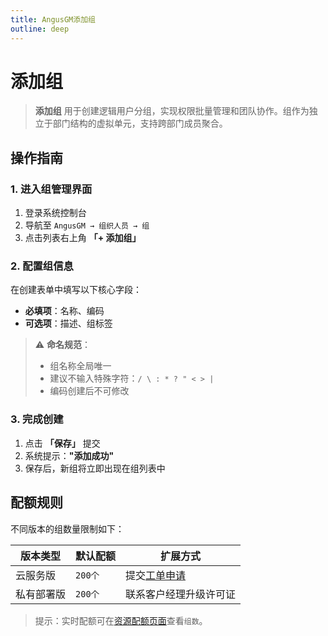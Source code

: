 ```yaml
---
title: AngusGM添加组
outline: deep
---
```


# 添加组

> **添加组** 用于创建逻辑用户分组，实现权限批量管理和团队协作。组作为独立于部门结构的虚拟单元，支持跨部门成员聚合。

## 操作指南

### 1. 进入组管理界面
1. 登录系统控制台
2. 导航至 `AngusGM → 组织人员 → 组`
3. 点击列表右上角 **「+ 添加组」**

### 2. 配置组信息
在创建表单中填写以下核心字段：
- **必填项**：名称、编码
- **可选项**：描述、组标签

> ⚠️ **命名规范**：
> - 组名称全局唯一
> - 建议不输入特殊字符：`/ \ : * ? " < > |`
> - 编码创建后不可修改

### 3. 完成创建
1. 点击 **「保存」** 提交
2. 系统提示：**"添加成功"**
3. 保存后，新组将立即出现在组列表中

## 配额规则

不同版本的组数量限制如下：

| 版本类型   | 默认配额   | 扩展方式                                              |
|------------|--------|---------------------------------------------------|
| 云服务版   | `200个` | 提交[工单申请](https://wo.xcan.cloud/workorders/create) |
| 私有部署版 | `200个` | 联系客户经理升级许可证                                 |

> 提示：实时配额可在[资源配额页面](../../introduction/quotas.md)查看`组数`。